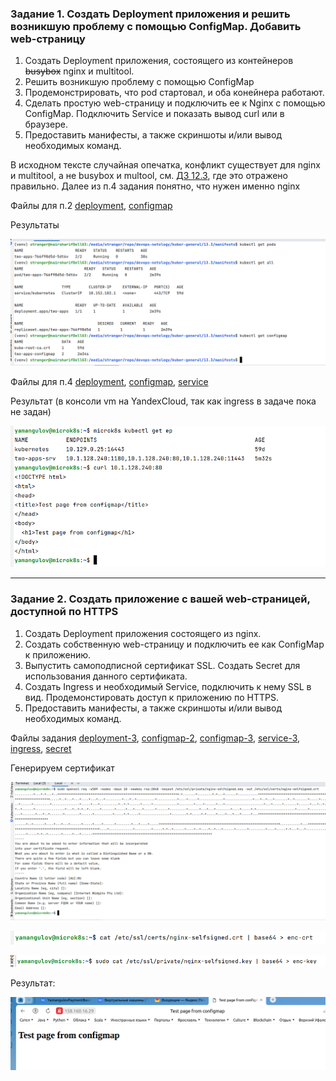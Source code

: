 
### Задание 1. Создать Deployment приложения и решить возникшую проблему с помощью ConfigMap. Добавить web-страницу

1. Создать Deployment приложения, состоящего из контейнеров ~~busybox~~ nginx и multitool.
2. Решить возникшую проблему с помощью ConfigMap
3. Продемонстрировать, что pod стартовал, и оба конейнера работают.
4. Сделать простую web-страницу и подключить ее к Nginx с помощью ConfigMap. Подключить Service и показать вывод curl или в браузере.
5. Предоставить манифесты, а также скриншоты и/или вывод необходимых команд.

В исходном тексте случайная опечатка, конфликт существует для nginx и multitool, а не busybox и multool, см. [ДЗ 12.3](../12.3/README.md), где это отражено правильно. Далее из п.4 задания понятно, что нужен именно nginx

Файлы для п.2 [deployment](manifests/deployment.yaml), [configmap](manifests/configmap.yaml)

Результаты

![img.png](img.png)

Файлы для п.4 [deployment](manifests/deployment-2.yaml), [configmap](manifests/configmap-2.yaml), [service](manifests/service.yaml)

Результат (в консоли vm на YandexCloud, так как ingress в задаче пока не задан)

![img_1.png](img_1.png)



------

### Задание 2. Создать приложение с вашей web-страницей, доступной по HTTPS

1. Создать Deployment приложения состоящего из nginx.
2. Создать собственную web-страницу и подключить ее как ConfigMap к приложению.
3. Выпустить самоподписной сертификат SSL. Создать Secret для использования данного сертификата.
4. Создать Ingress и необходимый Service, подключить к нему SSL в вид. Продемонстировать доступ к приложению по HTTPS.
4. Предоставить манифесты, а также скриншоты и/или вывод необходимых команд.

Файлы задания [deployment-3](manifests/deployment-3.yaml), [configmap-2](manifests/configmap-2.yaml), [configmap-3](manifests/configmap-3.yaml), [service-3](manifests/service-3.yaml), [ingress](manifests/ingress.yaml), [secret](manifests/secret.yaml)

Генерируем сертификат

![img_2.png](img_2.png)

![img_3.png](img_3.png)

![img_4.png](img_4.png)

Результат:

![img_5.png](img_5.png)